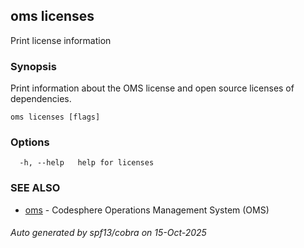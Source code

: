 ## oms licenses

Print license information

### Synopsis

Print information about the OMS license and open source licenses of dependencies.

```
oms licenses [flags]
```

### Options

```
  -h, --help   help for licenses
```

### SEE ALSO

* [oms](oms.md)	 - Codesphere Operations Management System (OMS)

###### Auto generated by spf13/cobra on 15-Oct-2025
